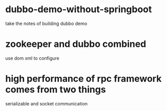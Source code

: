 # dubbo-demo-without-springboot
take the notes of building dubbo demo

# zookeeper and dubbo combined
use dom xml to configure

# high performance of rpc framework comes from two things
serializable and socket communication


